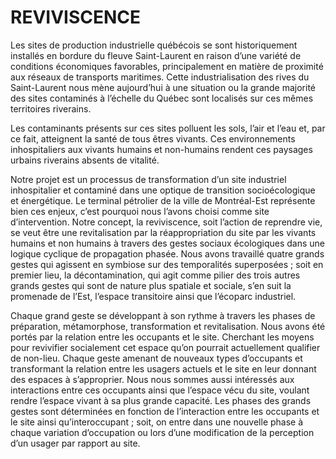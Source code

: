 # REVIVISCENCE
Les sites de production industrielle québécois se sont historiquement installés en bordure du fleuve Saint-Laurent en raison d’une variété de conditions économiques favorables, principalement en matière de proximité aux réseaux de transports maritimes. Cette industrialisation des rives du Saint-Laurent nous mène aujourd’hui à une situation ou la grande majorité des sites contaminés à l’échelle du Québec sont localisés sur ces mêmes territoires riverains.  

Les contaminants présents sur ces sites polluent les sols, l’air et l’eau et, par ce fait, atteignent la santé de tous êtres vivants. Ces environnements inhospitaliers aux vivants humains et non-humains rendent ces paysages urbains riverains absents de vitalité.

Notre projet est un processus de transformation d’un site industriel inhospitalier et contaminé dans une optique de transition socioécologique et énergétique. Le terminal pétrolier de la ville de Montréal-Est représente bien ces enjeux, c’est pourquoi nous l’avons choisi comme site d’intervention. Notre concept, la reviviscence, soit l’action de reprendre vie, se veut être une revitalisation par la réappropriation du site par les vivants humains et non humains à travers des gestes sociaux écologiques dans une logique cyclique de propagation phasée. Nous avons travaillé quatre grands gestes qui agissent en symbiose sur des temporalités superposées ; soit en premier lieu, la décontamination, qui agit comme pilier des trois autres grands gestes qui sont de nature plus spatiale et sociale, s’en suit la promenade de l’Est, l’espace transitoire ainsi que l’écoparc industriel.

Chaque grand geste se développant à son rythme à travers les phases de préparation, métamorphose, transformation et revitalisation. Nous avons été portés par la relation entre les occupants et le site. Cherchant les moyens pour revivifier socialement cet espace qu’on pourrait actuellement qualifier de non-lieu. Chaque geste amenant de nouveaux types d’occupants et transformant la relation entre les usagers actuels et le site en leur donnant des espaces à s’approprier. Nous nous sommes aussi intéressés aux interactions entre ces occupants ainsi que l’espace vécu du site, voulant rendre l’espace vivant à sa plus grande capacité. Les phases des grands gestes sont déterminées en fonction de l’interaction entre les occupants et le site ainsi qu’interoccupant ; soit, on entre dans une nouvelle phase à chaque variation d’occupation ou lors d’une modification de la perception d’un usager par rapport au site.
